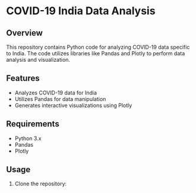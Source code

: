 # COVID-19 India Data Analysis

## Overview
This repository contains Python code for analyzing COVID-19 data specific to India. The code utilizes libraries like Pandas and Plotly to perform data analysis and visualization.

## Features
- Analyzes COVID-19 data for India
- Utilizes Pandas for data manipulation
- Generates interactive visualizations using Plotly

## Requirements
- Python 3.x
- Pandas
- Plotly

## Usage
1. Clone the repository:
